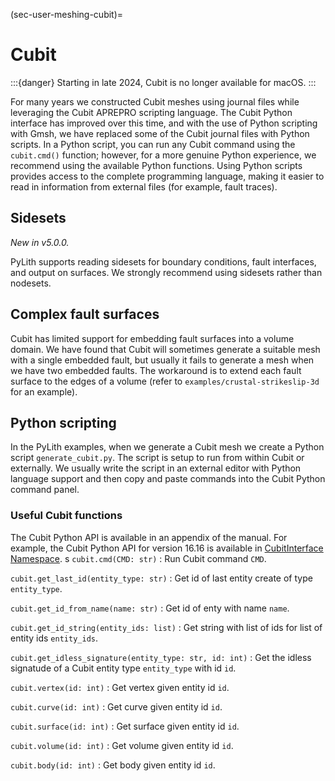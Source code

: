 (sec-user-meshing-cubit)=
# Cubit

:::{danger}
Starting in late 2024, Cubit is no longer available for macOS.
:::

For many years we constructed Cubit meshes using journal files while leveraging the Cubit APREPRO scripting language.
The Cubit Python interface has improved over this time, and with the use of Python scripting with Gmsh, we have replaced some of the Cubit journal files with Python scripts.
In a Python script, you can run any Cubit command using the `cubit.cmd()` function; however, for a more genuine Python experience, we recommend using the available Python functions.
Using Python scripts provides access to the complete programming language, making it easier to read in information from external files (for example, fault traces).

## Sidesets

*New in v5.0.0.*

PyLith supports reading sidesets for boundary conditions, fault interfaces, and output on surfaces.
We strongly recommend using sidesets rather than nodesets.

## Complex fault surfaces

Cubit has limited support for embedding fault surfaces into a volume domain.
We have found that Cubit will sometimes generate a suitable mesh with a single embedded fault, but usually it fails to generate a mesh when we have two embedded faults.
The workaround is to extend each fault surface to the edges of a volume (refer to `examples/crustal-strikeslip-3d` for an example). 

## Python scripting

In the PyLith examples, when we generate a Cubit mesh we create a Python script `generate_cubit.py`.
The script is setup to run from within Cubit or externally.
We usually write the script in an external editor with Python language support and then copy and paste commands into the Cubit Python command panel.

### Useful Cubit functions

The Cubit Python API is available in an appendix of the manual.
For example, the Cubit Python API for version 16.16 is available in [CubitInterface Namespace](https://cubit.sandia.gov/files/cubit/16.16/help_manual/WebHelp/cubithelp.htm).
s
`cubit.cmd(CMD: str)`
: Run Cubit command `CMD`.

`cubit.get_last_id(entity_type: str)`
: Get id of last entity create of type `entity_type`.

`cubit.get_id_from_name(name: str)`
: Get id of enty with name `name`.

`cubit.get_id_string(entity_ids: list)`
: Get string with list of ids for list of entity ids `entity_ids`.

`cubit.get_idless_signature(entity_type: str, id: int)`
: Get the idless signatude of a Cubit entity type `entity_type` with id `id`.

`cubit.vertex(id: int)`
: Get vertex given entity id `id`.

`cubit.curve(id: int)`
: Get curve given entity id `id`.

`cubit.surface(id: int)`
: Get surface given entity id `id`.

`cubit.volume(id: int)`
: Get volume given entity id `id`.

`cubit.body(id: int)`
: Get body given entity id `id`.
